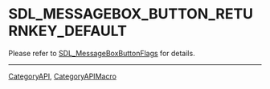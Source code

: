 # SDL_MESSAGEBOX_BUTTON_RETURNKEY_DEFAULT

Please refer to [SDL_MessageBoxButtonFlags](SDL_MessageBoxButtonFlags) for details.

----
[CategoryAPI](CategoryAPI), [CategoryAPIMacro](CategoryAPIMacro)

